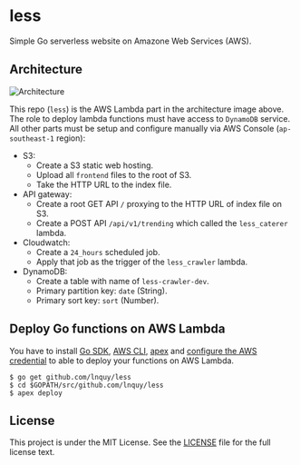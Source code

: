 # less
Simple Go serverless website on Amazone Web Services (AWS).

## Architecture

![Architecture](https://github.com/lnquy/less/blob/master/images/less-arch.jpg)

This repo (`less`) is the AWS Lambda part in the architecture image above. The role to deploy lambda functions must have access to `DynamoDB` service.  
All other parts must be setup and configure manually via AWS Console (`ap-southeast-1` region):

- S3:
  - Create a S3 static web hosting.
  - Upload all `frontend` files to the root of S3.
  - Take the HTTP URL to the index file.
- API gateway:
  - Create a root GET API `/` proxying to the HTTP URL of index file on S3.
  - Create a POST API `/api/v1/trending` which called the `less_caterer` lambda.
- Cloudwatch:
  - Create a `24_hours` scheduled job.
  - Apply that job as the trigger of the `less_crawler` lambda.
- DynamoDB:
  - Create a table with name of `less-crawler-dev`.
  - Primary partition key: `date` (String).
  - Primary sort key: `sort` (Number).

##  Deploy Go functions on AWS Lambda

You have to install [Go SDK](https://golang.org/dl/), [AWS CLI](http://docs.aws.amazon.com/cli/latest/userguide/installing.html), [apex](http://apex.run/) and [configure the AWS credential](http://apex.run/#aws-credentials) to able to deploy your functions on AWS Lambda.

```shell
$ go get github.com/lnquy/less
$ cd $GOPATH/src/github.com/lnquy/less
$ apex deploy
```

## License

This project is under the MIT License. See the [LICENSE](https://github.com/lnquy/less/blob/master/LICENSE) file for the full license text.